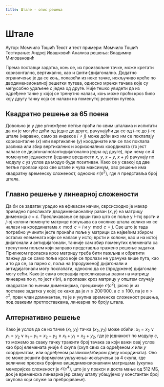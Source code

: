 ```yaml
---
title: Штале - опис решења
---
```


# Штале

Аутор: Момчило Тошић
Текст и тест примери: Момчило Тошић
Тестирање: Андреј Ивашковић
Анализа решења: Владимир Миловановић

Према поставци задатка, коњ се, из произвољне тачке, може кретати хоризонтално, вертикално, као и (анти-)дијагонално. Додатно ограничење је да се коњ, полазећи из неке тачке, искључиво креће по дводимензионалној решетки путева, односно мрежи тачака које су међусобно удаљене $с$ једна од друге. Није тешко увидети да из одређене тачке у којој се тренутно налази, коњ може проћи кроз било коју другу тачку која се налази на поменутој решетки путева.

## Квадратно решење за 65 поена

Довољно је у две угнежђене петље проћи по свим шталама и испитати да ли је могуће доћи од једне до друге, рачунајући да се од $i$-те до $j$-те штале (наравно, само за индексе $i \neq j$) може доћи ако им се поклапају хоризонталне ($x$) или вертикалне ($y$) координате или се пак поклапа разлика или збир вертикалних и хоризоналних координата (то јест налазе се дијагонално/антидијагонално једна од друге), при чему се 4 поменутих једнакости (једнаке вредности $x$, $y$, $x-y$, $x+y$) рачунају по модулу $c$ уз услов да модуо буде позитиван. Како се у свакој од две петље пролази кроз све штале и чува максимум, ово решење има квадратну временску сложеност, односно $\mathcal{O}(n^2)$, где $n$ представља број штала.

## Главно решење у линеарној сложености

Да би се задатак урадио на ефикасан начин, сврсисходно је макар привидно пресликати дводимензионалну раван $(x, y)$ на матрицу димензија $c \times с$. Пресликавање се врши тако што се поље у $i$-тој врсти и $j$-ој колони поменуте матрице попуњава са онолико штала колико их се налази на координатама $x \mod c = i$ и $y \mod c = j$. Све што је тада потребно учинити јесте пронаћи поље у матрици са највећим збиром осталих елемената који се налазе у истој врсти и колони, као и на истој дијагонали и антидијагонали, тачније сам збир поменутих елемената са тренутним пољем који заправо представља тражено решење задатка. Приликом проласка кроз матрицу треба бити пажљив и обратити пажњу да се само поље кроз које се пролази не урачуна више пута, као и то да се, за парно $c$, поља на (продуженој) дијагонали и антидијагонали могу поклапати, односно да се (продужене) дијагонале могу сећи. Како је сама операција пресликавања равни на матрицу линеарна по $n$, то јест $\mathcal{O}(n)$, а пролазак кроз матрицу у општем случају квадратан по њеним димензијама, прецизније $\mathcal{O}(c^2)$, јасно је из поставке задатка у којој се каже да је $n\leq200'000$, а $c\leq100$, па је $n>c^2$, први члан доминантан, те је и укупна временска сложеност решења, под оваквим претпоставкама, линеарна по броју штала.

## Алтернативно решење

Како је услов да се из тачке $(x_1,y_1)$ тачка $(x_2, y_2)$ може обићи: $x_1 = x_2 \lor y_1 = y_2 \lor x_1-y_1 = x_2-y_2 \lor x_1+y_1 = x_2+y_2$, где је једнакост по модулу $c$, то можемо за сваку тачку тражити број тачака за који важи овај услов као број елемената уније 4 скупа (скуп свих са одређеном $x$ или $y$ координатом, или одређеном разликом/збиром двеју координата). Ово се може решити формулом укључења-искључења за 4 скупа, где величине пресека бројимо вишедимензионалним матрицама (укупна меморијска сложеност је $\mathcal{O}(c^4)$, што је у пракси и доста мање од $512$ МБ, док је временска линеарна јер сваку шталу убацујемо у константан број скупова који служе за пребројавање).
